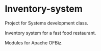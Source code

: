 # Inventory-system
Project for Systems development class.

Inventory system for a fast food restaurant.

Modules for Apache OFBiz.
